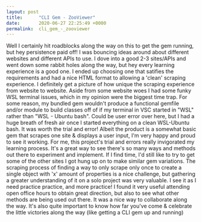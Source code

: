 ```yaml
---
layout: post
title:      "CLI Gem - ZooViewer"
date:       2020-06-27 22:25:49 +0000
permalink:  cli_gem_-_zooviewer
---
```



   Well I certainly hit roadblocks along the way on this to get the gem running, but hey persistence paid off! I was bouncing ideas around about different websites and different APIs to use. I dove into a good 2-3 sites/APIs and went down some rabbit holes along the way, but hey every learning experience is a good one. I ended up choosing one that satifies the requirements and had a nice HTML format to allowing a 'clean' scraping experience.  I definitely get a picture of how unique the scraping experience from website to website.
	 Aside from some website woes I had some funky WSL terminal issues, which in my opinion were the biggest time trap. For some reason, my bundled gem wouldn't produce a functional gemfile and/or module to build classes off of if my terminal in VSC started in "WSL" rather than "WSL - Ubuntu bash". Could be user error over here, but I had a huge breath of fresh air once I started everything on a clean WSL-Ubuntu bash. It was worth the trial and error!
	Albeit the product is a somewhat basic gem that scrapes one site & displays a user input, I'm very happy and proud to see it working. For me, this project's trial and errors really invigorated my learning process. It's a great way to see there's so many ways and methods out there to experiment and implement. If I find time, I'd still like to try to get some of the other sites I got hung up on to make similar gem variations. The scraping process of finding a way to only scrape only once to create a single object with 'x' amount of properties is a nice challenge, but gathering a greater understanding of it on a solo project was very valuable. I see it as I need practice practice, and more practice! I found it very useful attending open office hours to obtain great direction, but also to see what other methods are being used out there. It was a nice way to collaborate along the way. It's also quite important to know how far you've come & celebrate the little victories along the way (like getting a CLI gem up and running)
	
    

